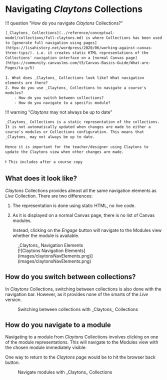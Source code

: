 # Navigating _Claytons_ Collections

!!! question "How do you navigate _Claytons_ Collections?"

	[_Claytons_ Collections](../reference/conceptual-model/collections/full-claytons.md) is where Collections has been used to [generate full navigation using pages](https://lisahistory.net/wordpress/2020/06/working-against-canvas-three-tips/). i.e. it creates static HTML representations of the Collections' navigation interface on a [normal Canvas page](https://community.canvaslms.com/t5/Canvas-Basics-Guide/What-are-Pages/ta-p/5) 

	1. What does _Claytons_ Collections look like? What navigation elements are there?
	2. How do you use _Claytons_ Collections to navigate a course's modules?
	    - How do you switch between collections?
	    - How do you navigate to a specific module?

!!! warning "_Claytons_ may not always be up to date"

	_Claytons_ Collections is a static representation of the collections. It is not automatically updated when changes are made to either a course's modules or Collections configuration. This means that _Claytons_ may not always be up to date. 

	Hence it is important for the teacher/designer using Claytons to update the Claytons view when other changes are made. 

	❗ This includes after a course copy


## What does it look like?

_Claytons_ Collections provides almost all the same navigation elements as _Live_ Collection. There are two differences:

1. The representation is done using static HTML, no live code.
2. As it is displayed on a normal Canvas page, there is no list of Canvas modules.

    Instead, clicking on the _Engage_ button will navigate to the Modules view whether the module is available.

<figure markdown>
<figcaption>_Claytons_ Navigation Elements</figcaption>
[![Claytons Navigation Elements](images/claytonsNavElements.png)](images/claytonsNavElements.png)
</figure>


## How do you switch between collections?

In _Claytons_ Collections, switching between collections is also done with the navigation bar.  However, as it provides none of the smarts of the _Live_ version.

<figure markdown>
<figcaption>Switching between collections with _Claytons_ Collections</figcaption>
<sl-animated-image src="../images/switchCollectionsClaytons.gif" alt="Switching between collections with Claytons collections" />
</figure>

## How do you navigate to a module

Navigating to a module from _Claytons_ Collections involves clicking on one of the module representations. This will navigate to the Modules view with the chosen module immediately visible.

One way to return to the _Claytons_ page would be to hit the browser back button.

<figure markdown>
<figcaption>Navigate modules with _Claytons_ Collections</figcaption>
<sl-animated-image src="../images/navigateModulesClaytons.gif" alt="Navigate with Claytons collections" />
</figure>




<link rel="stylesheet" href="https://cdn.jsdelivr.net/npm/@shoelace-style/shoelace@2.0.0/dist/themes/light.css" />
<script type="module" src="https://cdn.jsdelivr.net/npm/@shoelace-style/shoelace@2.0.0/dist/shoelace.js"></script>
